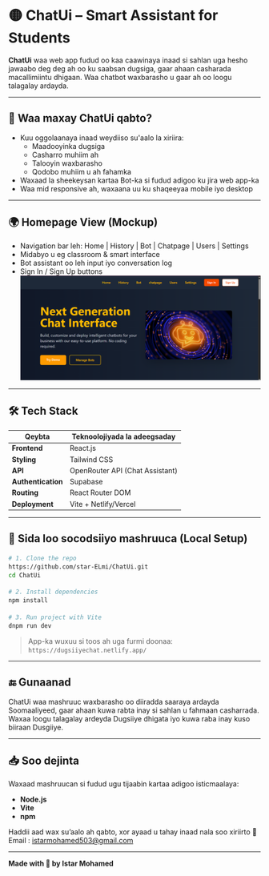 

# 🟡 ChatUi – Smart Assistant for Students

**ChatUi** waa web app fudud oo kaa caawinaya inaad si sahlan uga hesho jawaabo deg deg ah oo ku saabsan dugsiga, gaar ahaan casharada macallimiintu dhigaan. Waa chatbot waxbarasho u gaar ah oo loogu talagalay ardayda.

---

## 🧠 Waa maxay ChatUi qabto?

- Kuu oggolaanaya inaad weydiiso su'aalo la xiriira:
  - Maadooyinka dugsiga
  - Casharro muhiim ah
  - Talooyin waxbarasho
  - Qodobo muhiim u ah fahamka
- Waxaad la sheekeysan kartaa Bot-ka si fudud adigoo ku jira web app-ka
- Waa mid responsive ah, waxaana uu ku shaqeeyaa mobile iyo desktop

---

## 🌍 Homepage View (Mockup)

- Navigation bar leh: Home | History | Bot | Chatpage | Users | Settings
- Midabyo u eg classroom & smart interface
- Bot assistant oo leh input iyo conversation log
- Sign In / Sign Up buttons
![alt text](image.png)
---

## 🛠️ Tech Stack

| Qeybta            | Teknoolojiyada la adeegsaday           |
|-------------------|----------------------------------------|
| **Frontend**      | React.js                               |
| **Styling**       | Tailwind CSS                           |
| **API**           | OpenRouter API (Chat Assistant)        |
| **Authentication**| Supabase                               |
| **Routing**       | React Router DOM                       |
| **Deployment**    | Vite + Netlify/Vercel                  |

---

## 🔧 Sida loo socodsiiyo mashruuca (Local Setup)

```bash
# 1. Clone the repo
https://github.com/star-ELmi/ChatUi.git
cd ChatUi

# 2. Install dependencies
npm install

# 3. Run project with Vite
dnpm run dev
```

> App-ka wuxuu si toos ah uga furmi doonaa: `https://dugsiiyechat.netlify.app/`

---

## 🔚 Gunaanad

ChatUi waa mashruuc waxbarasho oo diiradda saaraya ardayda Soomaaliyeed, gaar ahaan kuwa rabta inay si sahlan u fahmaan casharrada. Waxaa loogu talagalay ardeyda Dugsiiye dhigata iyo kuwa raba inay kuso biiraan Dusgiiye.

---

## 📥 Soo dejinta

Waxaad mashruucan si fudud ugu tijaabin kartaa adigoo isticmaalaya:
- **Node.js**
- **Vite**
- **npm**

Haddii aad wax su’aalo ah qabto, xor ayaad u tahay inaad nala soo xiriirto 💬
 Email : istarmohamed503@gmail.com

---

**Made with 💛 by Istar Mohamed**

